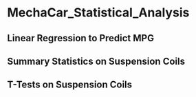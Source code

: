 # MechaCar_Statistical_Analysis
## Linear Regression to Predict MPG
## Summary Statistics on Suspension Coils
## T-Tests on Suspension Coils
